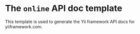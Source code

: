 The `online` API doc template
=============================

This template is used to generate the Yii framework API docs for yiiframework.com.